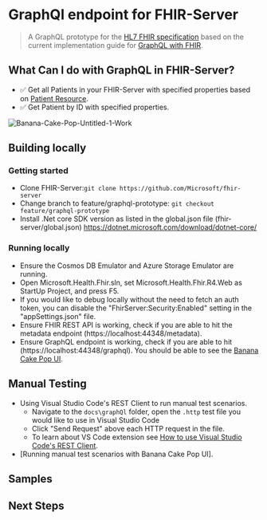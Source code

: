 # GraphQl endpoint for FHIR-Server
> A GraphQL prototype for the [HL7 FHIR specification](https://www.hl7.org/fhir/) based on the current implementation guide 
> for [GraphQL with FHIR](https://build.fhir.org/graphql.html).

## What Can I do with GraphQL in FHIR-Server?
* ✅ Get all Patients in your FHIR-Server with specified properties based on [Patient Resource](https://www.hl7.org/fhir/patient.html).
* ✅ Get Patient by ID with specified properties.

![Banana-Cake-Pop-Untitled-1-Work](https://user-images.githubusercontent.com/33185677/123879004-c64e0d80-d905-11eb-9ea9-dda28e145cc0.gif)

## Building locally

### Getting started
* Clone FHIR-Server:`git clone https://github.com/Microsoft/fhir-server`
* Change branch to feature/graphql-prototype: `git checkout feature/graphql-prototype`
* Install .Net core SDK version as listed in the global.json file (fhir-server/global.json)
https://dotnet.microsoft.com/download/dotnet-core/

### Running locally
* Ensure the Cosmos DB Emulator and Azure Storage Emulator are running.
* Open Microsoft.Health.Fhir.sln, set Microsoft.Health.Fhir.R4.Web as StartUp Project, and press F5.
* If you would like to debug locally without the need to fetch an auth token, you can disable the "FhirServer:Security:Enabled" 
  setting in the "appSettings.json" file.
* Ensure FHIR REST API is working, check if you are able to hit the metadata endpoint (https://localhost:44348/metadata).
* Ensure GraphQL endpoint is working, check if you are able to hit (https://localhost:44348/graphql). You should be able to
  see the [Banana Cake Pop UI](https://chillicream.com/docs/bananacakepop).

## Manual Testing
* Using Visual Studio Code's REST Client to run manual test scenarios.
    * Navigate to the `docs\graphQl` folder, open the `.http` test file you would like to use in Visual Studio Code
    * Click "Send Request" above each HTTP request in the file.
    * To learn about VS Code extension see [How to use Visual Studio Code's REST Client](https://github.com/microsoft/fhir-server/blob/main/docs/rest/HowToUseVSCodeRestClient.md).
* [Running manual test scenarios with Banana Cake Pop UI].

## Samples
## Next Steps
